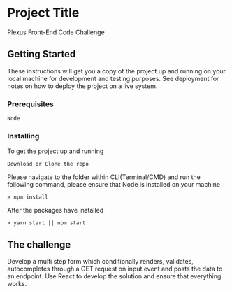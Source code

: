 # Project Title

Plexus Front-End Code Challenge

## Getting Started

These instructions will get you a copy of the project up and running on your local machine for development and testing purposes. See deployment for notes on how to deploy the project on a live system.

### Prerequisites

```
Node 
```

### Installing

To get the project up and running 
```
Download or Clone the repo
```
Please navigate to the folder within CLI(Terminal/CMD) and run the following command, please ensure that Node is installed on your machine 
```
> npm install
```
After the packages have installed
```
> yarn start || npm start
```

## The challenge
Develop a multi step form which conditionally renders, validates, autocompletes through a GET request on input event and posts the data to an endpoint. Use React to develop the solution and ensure that everything works.

## The Solution
Using create-react-app boilerplate a solution was built using components separating the front-end into multiple sections. State management was used extensively to add functionality to the project. 

## Running the tests

Unfortunately due to time constraints and the complexity involved in creating this in ReactJS I did not get time to install cypress and test the front end, but I have made sure that the functionality works 

### What did not work
I have been coding in React for less than 7 months, due to not being exposed to a lot of the functionality that I would rather use vanilla JS for and as a result I was not able to fully get the autocomplete to work to expectation, although with more time and exposure I am fully confident that I will become really good with this library and prove my skills in large projects
